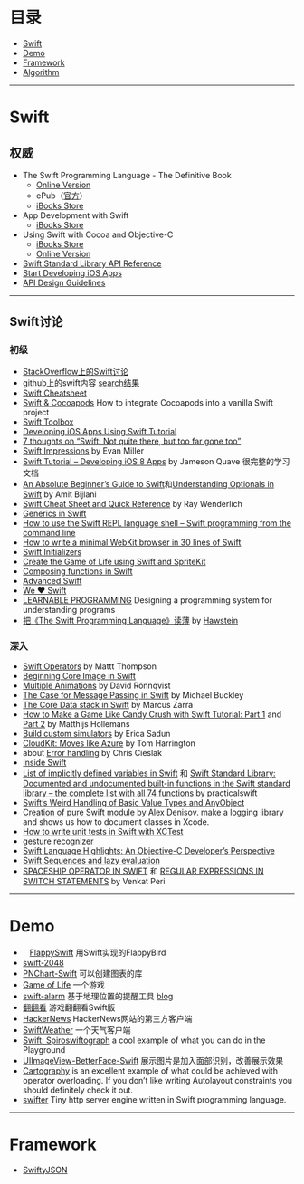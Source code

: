 # 目录
- [Swift](#swift)
- [Demo](#demo)
- [Framework](#framework)
- [Algorithm](#algorithm)

---

# Swift
## 权威
* The Swift Programming Language - The Definitive Book
    - [Online Version](https://developer.apple.com/library/content/documentation/Swift/Conceptual/Swift_Programming_Language/index.html)
    - ePub（[官方](https://swift.org/documentation/TheSwiftProgrammingLanguage(Swift4).epub)）
    - [iBooks Store](https://itunes.apple.com/us/book-series/swift-programming-series/id888896989?mt=11)
* App Development with Swift
    -  [iBooks Store](https://itunes.apple.com/us/book/app-development-with-swift/id1118575552?mt=11)
* Using Swift with Cocoa and Objective-C
    - [iBooks Store](https://itunes.apple.com/us/book/using-swift-cocoa-objective/id888894773?mt=11)
    - [Online Version](https://developer.apple.com/library/content/documentation/Swift/Conceptual/BuildingCocoaApps/index.html)
* [Swift Standard Library API Reference](https://developer.apple.com/reference/swift)
* [Start Developing iOS Apps](https://developer.apple.com/library/content/referencelibrary/GettingStarted/DevelopiOSAppsSwift/index.html)
* [API Design Guidelines](https://swift.org/documentation/api-design-guidelines/)
---

## Swift讨论
### 初级
*    [StackOverflow上的Swift讨论](http://stackoverflow.com/questions/tagged/swift-language)
*    github上的swift内容 [search结果](https://github.com/search?l=Swift&q=swift&ref=cmdform&type=Repositories)
*    [Swift Cheatsheet](http://cdn2.raywenderlich.com/wp-content/uploads/2014/06/RW-Swift-Cheatsheet-0_3.pdf)
*    [Swift & Cocoapods](https://medium.com/swift-programming/swift-cocoapods-da09d8ba6dd2) How to integrate Cocoapods into a vanilla Swift project
*    [Swift Toolbox](http://www.swifttoolbox.io)
*    [Developing iOS Apps Using Swift Tutorial](http://jamesonquave.com/blog/developing-ios-apps-using-swift-tutorial/)
*    [7 thoughts on “Swift: Not quite there, but too far gone too”](http://studentf.wordpress.com/2014/06/03/swift-not-quite-there-but-too-far-gone-too/)
*    [Swift Impressions](http://www.evanmiller.org/swift-impressions.html) by Evan Miller
*    [Swift Tutorial – Developing iOS 8 Apps](http://jamesonquave.com/blog/developing-ios-apps-using-swift-tutorial/) by Jameson Quave 很完整的学习文档
*    [An Absolute Beginner’s Guide to Swift](http://blog.teamtreehouse.com/an-absolute-beginners-guide-to-swift)和[Understanding Optionals in Swift](http://blog.teamtreehouse.com/understanding-optionals-swift) by Amit Bijlani
*    [Swift Cheat Sheet and Quick Reference](http://cdn2.raywenderlich.com/wp-content/uploads/2014/06/RW-Swift-Cheatsheet-0_3.pdf) by Ray Wenderlich
*    [Generics in Swift](http://swiftyeti.com/generics/)
*    [How to use the Swift REPL language shell – Swift programming from the command line](http://practicalswift.com/2014/06/07/swift-repl/)
*    [How to write a minimal WebKit browser in 30 lines of Swift](http://practicalswift.com/2014/06/27/a-minimal-webkit-browser-in-30-lines-of-swift/)
*    [Swift Initializers](http://ashfurrow.com/blog/swift-initializers/)
*    [Create the Game of Life using Swift and SpriteKit](https://www.makegameswith.us/gamernews/399/create-the-game-of-life-using-swift-and-spritekit)
*    [Composing functions in Swift](http://railsware.com/blog/2014/06/17/composing-functions-in-swift/)
*    [Advanced Swift](http://blog.fivelakesstudio.com/2014/06/advanced-swift-part-1.html)
*    [We ❤ Swift](http://www.weheartswift.com)
*    [LEARNABLE PROGRAMMING](http://worrydream.com/#!/LearnableProgramming) Designing a programming system for understanding programs
*    [把《The Swift Programming Language》读薄](http://hawstein.com/posts/make-thiner-tspl.html) by [Hawstein](http://hawstein.com)

### 深入
*    [Swift Operators](http://nshipster.com/swift-operators/) by Mattt Thompson
*    [Beginning Core Image in Swift](http://www.raywenderlich.com/76285/beginning-core-image-swift)
*    [Multiple Animations](http://ronnqvi.st/multiple-animations/) by David Rönnqvist
*    [The Case for Message Passing in Swift](http://www.buckleyisms.com/home/2014/6/16/the-case-for-message-passing-in-swift.html) by Michael Buckley
*    [The Core Data stack in Swift](http://www.cimgf.com/2014/06/08/the-core-data-stack-in-swift/) by Marcus Zarra
*    [How to Make a Game Like Candy Crush with Swift Tutorial: Part 1](http://www.raywenderlich.com/75270/make-game-like-candy-crush-with-swift-tutorial-part-1) and [Part 2](http://www.raywenderlich.com/75273/make-game-like-candy-crush-with-swift-tutorial-part-2) by Matthijs Hollemans
*    [Build custom simulators](http://ericasadun.com/2014/06/18/ios-8-building-custom-simulators/) by Erica Sadun
*    [CloudKit: Moves like Azure](http://www.atomicbird.com/blog/cloudkit-moves-like-azure) by Tom Harrington
*    about [Error handling](http://swiftlytyping.tumblr.com/post/88210131086/error-handling) by Chris Cieslak
*    [Inside Swift](http://www.eswick.com/2014/06/inside-swift/)
*    [List of implicitly defined variables in Swift](http://practicalswift.com/2014/06/10/list-of-implicitly-defined-variables-in-swift/) 和 [Swift Standard Library: Documented and undocumented built-in functions in the Swift standard library – the complete list with all 74 functions](http://practicalswift.com/2014/06/14/the-swift-standard-library-list-of-built-in-functions/) by practicalswift
*    [Swift’s Weird Handling of Basic Value Types and AnyObject](http://www.drewag.me/posts/swift-s-weird-handling-of-basic-value-types-and-anyobject)
*    [Creation of pure Swift module](http://railsware.com/blog/2014/06/26/creation-of-pure-swift-module/) by Alex Denisov. make a logging library and shows us how to document classes in Xcode.
*    [How to write unit tests in Swift with XCTest](http://roadfiresoftware.com/2014/06/unit-testing-with-swift/)
*    [gesture recognizer](http://michaelteeuw.nl/post/90182386142/swift-around-and-around)
*    [Swift Language Highlights: An Objective-C Developer’s Perspective](http://www.raywenderlich.com/73997/swift-language-highlights)
*    [Swift Sequences and lazy evaluation](http://www.scottlogic.com/blog/2014/06/26/swift-sequences.html)
*    [SPACESHIP OPERATOR IN SWIFT](http://vperi.com/2014/06/05/spaceship-operator-in-swift/) 和 [REGULAR EXPRESSIONS IN SWITCH STATEMENTS](http://vperi.com/2014/06/08/regular-expressions-in-switch-statements/) by Venkat Peri
---

# Demo
*    [FlappySwift](https://github.com/fullstackio/FlappySwift)  用Swift实现的FlappyBird
*    [swift-2048](https://github.com/austinzheng/swift-2048)
*    [PNChart-Swift](https://github.com/kevinzhow/PNChart-Swift) 可以创建图表的库
*    [Game of Life](https://github.com/yonbergman/swift-gameoflife) 一个游戏
*    [swift-alarm](https://github.com/ChrisChares/swift-alarm.git) 基于地理位置的提醒工具 [blog](http://chares.ghost.io/lets-make-a-swift-app-part-1/)
*    [翻翻看](https://github.com/geek5nan/FanFanSwift) 游戏翻翻看Swift版
*    [HackerNews](https://github.com/amitburst/HackerNews) HackerNews网站的第三方客户端
*    [SwiftWeather](https://github.com/JakeLin/SwiftWeather) 一个天气客户端
*    [Swift: Spiroswiftograph](http://ericasadun.com/2014/06/23/swift-spiroswiftograph/) a cool example of what you can do in the Playground
*    [UIImageView-BetterFace-Swift](https://github.com/croath/UIImageView-BetterFace-Swift) 展示图片是加入面部识别，改善展示效果
*    [Cartography](https://github.com/robb/Cartography) is an excellent example of what could be achieved with operator overloading. If you don’t like writing Autolayout constraints you should definitely check it out.
*    [swifter](https://github.com/glock45/swifter) Tiny http server engine written in Swift programming language.
---

# Framework
*    [SwiftyJSON](https://github.com/lingoer/SwiftyJSON)


